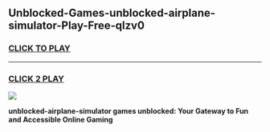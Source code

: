 
## Unblocked-Games-unblocked-airplane-simulator-Play-Free-qlzv0
<h3>
<a href="https://premium76.site?title=unblocked-airplane-simulator&ref=21A">CLICK TO PLAY</a></h3>
<hr>

<h3>
<a href="https://premium76.site?title=unblocked-airplane-simulator&ref=21A">CLICK 2 PLAY</a>
  
</h3>

<a href="https://premium76.site?title=unblocked-airplane-simulator&ref=21A"><img src="https://clearcache.store/games.png"></a>


**unblocked-airplane-simulator games unblocked: Your Gateway to Fun and Accessible Online Gaming**
